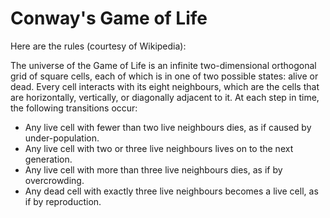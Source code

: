 # Conway's Game of Life

Here are the rules (courtesy of Wikipedia):

The universe of the Game of Life is an infinite two-dimensional orthogonal grid of square cells, each of which is in one of two possible states: alive or dead. Every cell interacts with its eight neighbours, which are the cells that are horizontally, vertically, or diagonally adjacent to it. At each step in time, the following transitions occur:
* Any live cell with fewer than two live neighbours dies, as if caused by under-population.
* Any live cell with two or three live neighbours lives on to the next generation.
* Any live cell with more than three live neighbours dies, as if by overcrowding.
* Any dead cell with exactly three live neighbours becomes a live cell, as if by reproduction.

